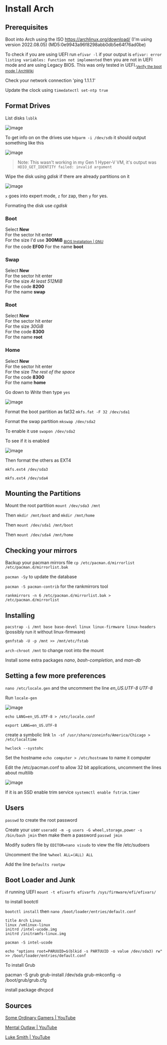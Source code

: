 # Install Arch

## Prerequisites 

Boot into Arch using the ISO https://archlinux.org/download/ (I'm using version 2022.08.05) (MD5:0e9943a96f8298abb0db5e64f76ad0be)

To check if you are using UEFI run `efivar -l` if your output is ```efivar: error listing variables: Function not implemented``` then you are not in UEFI mode and are using Legacy BIOS. This was only tested in UEFI.<sub><a href="https://wiki.archlinux.org/title/Installation_guide#Verify_the_boot_mode">Verify the boot mode | ArchWiki </a></sub>

Check your network connection 'ping 1.1.1.1'

Update the clock using `timedatectl set-ntp true`

## Format Drives 

List disks `lsblk`

![image](https://user-images.githubusercontent.com/51274282/160964586-e5f00729-f1e0-449a-b162-93c1817b7f86.png)

To get info on on the drives use `hdparm -i /dev/sdb` it should output something like this

![image](https://user-images.githubusercontent.com/51274282/160965895-089a2fcb-a791-494f-8195-dc0ac24f59ef.png)

> Note: This wasn't working in my Gen 1 Hyper-V VM, it's output was `HDIO_GET_IDENTITY failed: invalid argument`

Wipe the disk using *gdisk* if there are already partitions on it

![image](https://user-images.githubusercontent.com/51274282/160976564-0c919196-ad91-404d-b0e6-1ef6044c7a03.png)

`x` goes into expert mode, `z` for zap, then `y` for yes.

Formating the disk use *cgdisk* <br>
### Boot
Select **New** <br>
For the sector hit enter <br>
For the size I'd use **300MiB** <sub><a href="https://www.gnu.org/software/grub/manual/grub/html_node/BIOS-installation.html#BIOS-installation"> BIOS Installation | GNU </a></sub> <br>  <!-- Minimum is 31KiB, the GNU page recommends 1MiB, the Arch Wiki goes from 2MiB-300MiB, SomeOrdinaryGamer did 1024MiB and MentalOutlaw did 128MiB, will update if 300MiB isn't good-->
For the code **EF00**
For the name **boot**

### Swap
Select **New** <br>
For the sector hit enter <br>
For the size *At least 512MiB* <br>
For the code **8200** <br>
For the name **swap**

### Root
Select **New** <br>
For the sector hit enter <br>
For the size *30GiB* <br>
For the code **8300** <br>
For the name **root**

### Home
Select **New** <br>
For the sector hit enter <br>
For the size *The rest of the space* <br>
For the code **8300** <br>
For the name **home**

Go down to *Write* then type `yes`

![image](https://user-images.githubusercontent.com/51274282/160976901-9a86d578-d3a7-48e1-a637-4bdb59b67192.png)

Format the boot partition as fat32
`mkfs.fat -F 32 /dev/sda1`

Format the swap partition 
`mkswap /dev/sda2`

To enable it use `swapon /dev/sda2`

To see if it is enabled

![image](https://user-images.githubusercontent.com/51274282/161163770-5fd6921e-b1ad-4fff-82bf-0c1f93f6eeea.png)

Then format the others as EXT4
```
mkfs.ext4 /dev/sda3

mkfs.ext4 /dev/sda4
```

## Mounting the Partitions

Mount the root partition `mount /dev/sda3 /mnt` 

Then `mkdir /mnt/boot` and `mkdir /mnt/home`

Then `mount /dev/sda1 /mnt/boot`

Then `mount /dev/sda4 /mnt/home`

## Checking your mirrors

Backup your pacman mirrors file `cp /etc/pacman.d/mirrorlist /etc/pacman.d/mirrorlist.bak`

`pacman -Sy` to update the database

`pacman -S pacman-contrib` for the rankmirrors tool

`rankmirrors -n 6 /etc/pacman.d/mirrorlist.bak > /etc/pacman.d/mirrorlist`

## Installing

`pacstrap -i /mnt base base-devel linux linux-firmware linux-headers` (possibly run it without linux-firmware)

`genfstab -U -p /mnt >> /mnt/etc/fstab`

`arch-chroot /mnt` to change root into the mount

Install some extra packages *nano*, *bash-completion*, and *man-db*

## Setting a few more preferences

`nano /etc/locale.gen` and the uncomment the line *en_US.UTF-8 UTF-8*

Run `locale-gen`

![image](https://user-images.githubusercontent.com/51274282/161170372-6fef749e-d1a8-4082-bf99-175da7a431ae.png)

`echo LANG=en_US.UTF-8 > /etc/locale.conf`

`export LANG=en_US.UTF-8`

create a symbolic link `ln -sf /usr/share/zoneinfo/America/Chicago > /etc/localtime`

`hwclock --systohc`

Set the hostname `echo computer > /etc/hostname` to name it computer

Edit the /etc/pacman.conf to allow 32 bit applications, uncomment the lines about multilib

![image](https://user-images.githubusercontent.com/51274282/161172537-69b101b0-3023-4808-8393-1b898f5fba2e.png)

If it is an SSD enable trim service `systemctl enable fstrim.timer`

## Users

`passwd` to create the root password

Create your user `useradd -m -g users -G wheel,storage,power -s /bin/bash jmin` then make them a password `passwd jmin`

Modify suders file by `EDITOR=nano visudo` to view the file /etc/sudoers

Uncomment the line `%wheel ALL=(ALL) ALL`

Add the line `Defaults rootpw`

## Boot Loader and Junk

if running UEFI `mount -t efivarfs efivarfs /sys/firmware/efi/efivars/`

to install bootctl

`bootctl install` then `nano /boot/loader/entries/default.conf`
```
title Arch Linux
linux /vmlinux-linux
initrd /intel-ucode.img
initrd /initramfs-linux.img
```
`pacman -S intel-ucode`

`echo "options root=PARUUID=$(blkid -s PARTUUID -o value /dev/sda3) rw" >> /boot/loader/entries/default.conf`

To install Grub

pacman -S grub
grub-install /dev/sda
grub-mkconfig -o /boot/grub/grub.cfg



install package dhcpcd



## Sources
<a href="https://www.youtube.com/watch?v=H1ieRvLRxP0"> Some Ordinary Gamers | YouTube </a>

<a href="https://www.youtube.com/watch?v=rUEnS1zj1DM"> Mental Outlaw | YouTube </a>

<a href="https://www.youtube.com/watch?v=nSHOb8YU9Gw&t=720s"> Luke Smith | YouTube </a>


